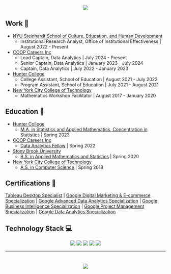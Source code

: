 <p align='center'>
<img src="https://readme-typing-svg.herokuapp.com?size=30&duration=4000&color=F73C79&center=true&width=500&height=100&lines=I'm+Reina+Li;%40reinarin">
</p>

## Work 💼
- [NYU Steinhardt School of Culture, Education, and Human Development](https://steinhardt.nyu.edu/)
  - Institutional Research Analyst, Office of Institutional Effectiveness | August 2022 - Present
- [COOP Careers Inc](https://coopcareers.org/)
  - Lead Captain, Data Analytics | July 2024 - Present
  - Senior Captain, Data Analytics | January 2023 - July 2024
  - Captain, Data Analytics | July 2022 - January 2023
- [Hunter College](https://education.hunter.cuny.edu/)
  - College Assistant, School of Education | August 2021 - July 2022
  - Program Assistant, School of Education | July 2021 - August 2021
- [New York City College of Technology](https://www.citytech.cuny.edu/)
  - Mathematics Workshop Facilitator | August 2017 - January 2020

## Education 📖
- [Hunter College](https://hunter.cuny.edu)
  - [M.A. in Statistics and Applied Mathematics, Concentration in Statistics](http://math.hunter.cuny.edu/graduate.shtml#statappmath) | Spring 2023
- [COOP Careers Inc](https://coopcareers.org/)
  - [Data Analytics Fellow](https://coopcareers.org/data-analytics) | Spring 2022
- [Stony Brook University](https://www.stonybrook.edu/)
  - [B.S. in Applied Mathematics and Statistics](https://www.stonybrook.edu/commcms/ams/undergraduate/) | Spring 2020
- [New York City College of Technology](https://www.citytech.cuny.edu/)
  - [A.S. in Computer Science](https://www.citytech.cuny.edu/mathematics/computer-science-as.aspx) | Spring 2018

## Certifications 📜
[Tableau Desktop Specialist](https://www.credly.com/badges/620b8db6-fe64-4373-adf6-c9dc1c554cc6/public_url) | [Google Digital Marketing & E-commerce Specialization](https://coursera.org/share/75f2338c1ca527c42449827dc60b6a6e) | [Google Advanced Data Analytics Specialization](https://coursera.org/share/4ec767ba29e846a399c93aa2d768192b) | [Google Business Intelligence Specialization](https://coursera.org/share/688fd92e2d7946334c50ca24cc307f23) | [Google Project Management Specialization](https://coursera.org/share/34ebb299ac0a6379f59faa97ede6522e) | [Google Data Analytics Specialization](https://coursera.org/verify/professional-cert/YS75PTQNW73X)
      
## Technology Stack 💻
<p align="center">
<img src="https://img.shields.io/badge/R-%23276DC3.svg?style=for-the-badge&logo=r&logoColor=white">
<img src="https://img.shields.io/badge/RStudio-%2375AADB.svg?style=for-the-badge&logo=rstudio&logoColor=white">
<img src="https://img.shields.io/badge/Markdown-%23000000.svg?style=for-the-badge&logo=markdown&logoColor=white">
<img src="https://img.shields.io/badge/Tableau-%23E97627.svg?style=for-the-badge&logo=tableau&logoColor=white">
<!--- <img src="https://img.shields.io/badge/Python-%233776AB.svg?style=for-the-badge&logo=python&logoColor=white"> --->
<!--- <img src="https://img.shields.io/badge/Microsoft%20Word-%232B579A.svg?style=for-the-badge&logo=microsoftword&logoColor=white">
<img src="https://img.shields.io/badge/Microsoft%20PowerPoint-%23B7472A.svg?style=for-the-badge&logo=microsoftpowerpoint&logoColor=white"> --->
<!--- <img src="https://img.shields.io/badge/Google%20Sheets-%2334A853.svg?style=for-the-badge&logo=googlesheets&logoColor=white"> --->
<!--- <img src="https://img.shields.io/badge/Microsoft%20Excel-%23217346.svg?style=for-the-badge&logo=microsoftexcel&logoColor=white"> --->
<!--- <img src="https://img.shields.io/badge/Google%20Analytics-%23E37400.svg?style=for-the-badge&logo=googleanalytics&logoColor=white"> --->
<img src="https://img.shields.io/badge/SQLite-%23003B57.svg?style=for-the-badge&logo=sqlite&logoColor=white">
<!--- <img src="https://img.shields.io/badge/Oracle-%23F80000.svg?style=for-the-badge&logo=oracle&logoColor=white">
<img src="https://img.shields.io/badge/MySQL-%234479A1.svg?style=for-the-badge&logo=oracle&logoColor=white">
<img src="https://img.shields.io/badge/Microsoft%20Access-%23A4373A.svg?style=for-the-badge&logo=microsoftaccess&logoColor=white"> --->
<br>
<!--- <img src="https://img.shields.io/badge/Slack-%234A154B.svg?style=for-the-badge&logo=slack&logoColor=white"> --->
<!--- <img src="https://img.shields.io/badge/Zoom-%232D8CFF.svg?style=for-the-badge&logo=zoom&logoColor=white"> --->
<!--- <img src="https://img.shields.io/badge/Asana-%23273347.svg?style=for-the-badge&logo=asana&logoColor=white"> --->
<!--- <img src="https://img.shields.io/badge/Google%20Meet-%2300897B.svg?style=for-the-badge&logo=googlemeet&logoColor=white">
<img src="https://img.shields.io/badge/Microsoft%20Teams-%236264A7.svg?style=for-the-badge&logo=microsoftteams&logoColor=white"> --->
</p>

----------

<h1 align="center">
<a href="https://www.linkedin.com/in/reina-li/" target="_blank"><img src="https://img.shields.io/badge/Connect%20with%20me%20on%20LinkedIn-%230A66C2.svg?style=for-the-badge&logo=linkedin&logoColor=white"></a> 
</h1>
